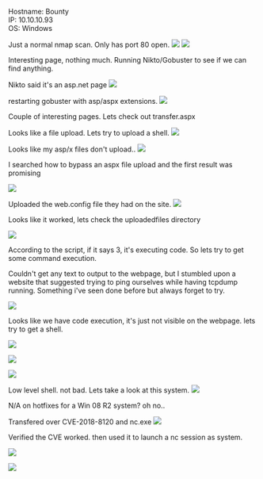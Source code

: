 Hostname: Bounty  
IP: 10.10.10.93  
OS: Windows  

Just a normal nmap scan. Only has port 80 open.
![](./resources/bounty/59df3c63692787f580628bb03fec0e1a.png)
![](./resources/bounty/72fbcafb8326ed40602e174d7b2342d7.png)

Interesting page, nothing much. Running Nikto/Gobuster to see if we can find anything.

Nikto said it's an asp.net page
![](./resources/bounty/26f0bdf1515d2da8ff42845484b433ee.png)

restarting gobuster with asp/aspx extensions.
![](./resources/bounty/3a9cb74ac600a3884acea741184cf618.png)

Couple of interesting pages. Lets check out transfer.aspx

Looks like a file upload. Lets try to upload a shell.
![](./resources/bounty/6415134b886ea6f091101451180e7834.png)

Looks like my asp/x files don't upload..
![](./resources/bounty/47eac27f1d655acbf2a723051610afec.png)

I searched how to bypass an aspx file upload and the first result was promising

![](./resources/bounty/e49778d07c2b57e93307604c7475c445.png)

Uploaded the web.config file they had on the site.
![](./resources/bounty/3362c9c7a08d2aec835f60fd8bcf8680.png)

Looks like it worked, lets check the uploadedfiles directory

![](./resources/bounty/1b401def5dbb6631a8908e40349985b7.png)

According to the script, if it says 3, it's executing code. So lets try to get some command execution.

Couldn't get any text to output to the webpage, but I stumbled upon a website that suggested trying to ping ourselves while having tcpdump running. Something i've seen done before but always forget to try.

![](./resources/bounty/ae122a24210391d6c6f5797379eec4b9.png)

Looks like we have code execution, it's just not visible on the webpage. lets try to get a shell.

![](./resources/bounty/e2092588b5f3e92a98f60a046463ddc0.png)

![](./resources/bounty/979c5af18f0eb705ac2c5e88d91dd7d2.png)

![](./resources/bounty/25759788a7b092b308c29e8527706778.png)

Low level shell. not bad. Lets take a look at this system.
![](./resources/bounty/3ed00dd5908e031fa96860ac8ee88b51.png)

N/A on hotfixes for a Win 08 R2 system? oh no..

Transfered over CVE-2018-8120 and nc.exe
![](./resources/bounty/5666d11bac93a96a6ebca2f3484e794a.png)

Verified the CVE worked. then used it to launch a nc session as system.

![](./resources/bounty/e3ca8ab71528f2a0a3b4a5c9e3945a03.png)

![](./resources/bounty/59d6d08088ad78b2e63e331ba3be65a5.png)
